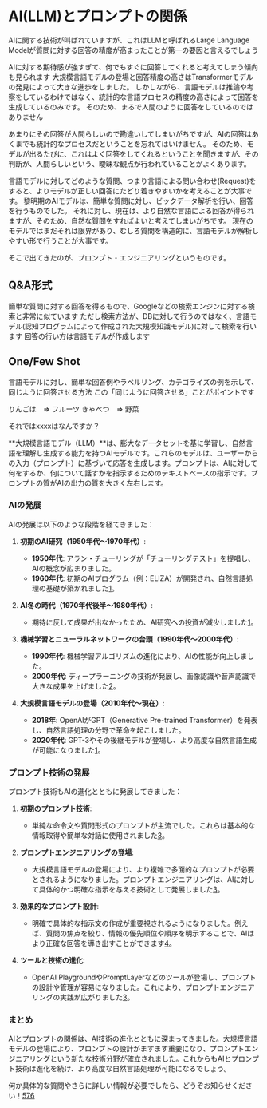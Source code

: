 # AI(LLM)とプロンプトの関係

AIに関する技術が叫ばれていますが、これはLLMと呼ばれるLarge Language Modelが質問に対する回答の精度が高まったことが第一の要因と言えるでしょう

AIに対する期待感が強すぎて、何でもすぐに回答してくれると考えてしまう傾向も見られます
大規模言語モデルの登場と回答精度の高さはTransformerモデルの発見によって大きな進歩をしました。
しかしながら、言語モデルは推論や考察をしているわけではなく、統計的な言語プロセスの精度の高さによって回答を生成しているのみです。
そのため、まるで人間のように回答をしているのではありません

あまりにその回答が人間らしいので勘違いしてしまいがちですが、AIの回答はあくまでも統計的なプロセスだということを忘れてはいけません。
そのため、モデルが出るたびに、これはよく回答をしてくれるということを聞きますが、その判断が、人間らしいという、曖昧な観点が行われていることがよくあります。

言語モデルに対してどのような質問、つまり言語による問い合わせ(Request)をすると、よりモデルが正しい回答にたどり着きやすいかを考えることが大事です。
黎明期のAIモデルは、簡単な質問に対し、ビックデータ解析を行い、回答を行うものでした。
それに対し、現在は、より自然な言語による回答が得られますが、そのため、自然な質問をすればよいと考えてしまいがちです。
現在のモデルではまだそれは限界があり、むしろ質問を構造的に、言語モデルが解析しやすい形で行うことが大事です。

そこで出てきたのが、プロンプト・エンジニアリングというものです。

## Q&A形式
簡単な質問に対する回答を得るもので、Googleなどの検索エンジンに対する検索と非常に似ています
ただし検索方法が、DBに対して行うのではなく、言語モデル(認知プログラムによって作成された大規模知識モデル)に対して検索を行います
回答の行い方は言語モデルが作成します

## One/Few Shot
言語モデルに対し、簡単な回答例やラベルリング、カテゴライズの例を示して、同じように回答させる方法
この「同じように回答させる」ことがポイントです

りんごは　=> フルーツ
きゃべつ　=> 野菜

それではxxxxはなんですか？







**大規模言語モデル（LLM）**は、膨大なデータセットを基に学習し、自然言語を理解し生成する能力を持つAIモデルです。これらのモデルは、ユーザーからの入力（プロンプト）に基づいて応答を生成します。プロンプトは、AIに対して何をするか、何について話すかを指示するためのテキストベースの指示です。プロンプトの質がAIの出力の質を大きく左右します。

### AIの発展

AIの発展は以下のような段階を経てきました：

1. **初期のAI研究（1950年代〜1970年代）**:
   - **1950年代**: アラン・チューリングが「チューリングテスト」を提唱し、AIの概念が広まりました。
   - **1960年代**: 初期のAIプログラム（例：ELIZA）が開発され、自然言語処理の基礎が築かれました[1](https://www.ai-souken.com/article/ai-history-explanation)。

2. **AI冬の時代（1970年代後半〜1980年代）**:
   - 期待に反して成果が出なかったため、AI研究への投資が減少しました[1](https://www.ai-souken.com/article/ai-history-explanation)。

3. **機械学習とニューラルネットワークの台頭（1990年代〜2000年代）**:
   - **1990年代**: 機械学習アルゴリズムの進化により、AIの性能が向上しました。
   - **2000年代**: ディープラーニングの技術が発展し、画像認識や音声認識で大きな成果を上げました[2](https://www.dlri.co.jp/report/ld/161981.html)。

4. **大規模言語モデルの登場（2010年代〜現在）**:
   - **2018年**: OpenAIがGPT（Generative Pre-trained Transformer）を発表し、自然言語処理の分野で革命を起こしました。
   - **2020年代**: GPT-3やその後継モデルが登場し、より高度な自然言語生成が可能になりました[1](https://www.ai-souken.com/article/ai-history-explanation)。

### プロンプト技術の発展

プロンプト技術もAIの進化とともに発展してきました：

1. **初期のプロンプト技術**:
   - 単純な命令文や質問形式のプロンプトが主流でした。これらは基本的な情報取得や簡単な対話に使用されました[3](https://tkk-3ts.com/blog/%e9%a9%9a%e3%81%8f%e3%81%bb%e3%81%a9%e9%80%b2%e5%8c%96%e3%81%99%e3%82%8b%e3%83%97%e3%83%ad%e3%83%b3%e3%83%97%e3%83%88%e3%82%a8%e3%83%b3%e3%82%b8%e3%83%8b%e3%82%a2%e3%81%ae%e4%b8%96%e7%95%8c%ef%bd%9e/)。

2. **プロンプトエンジニアリングの登場**:
   - 大規模言語モデルの登場により、より複雑で多面的なプロンプトが必要とされるようになりました。プロンプトエンジニアリングは、AIに対して具体的かつ明確な指示を与える技術として発展しました[3](https://tkk-3ts.com/blog/%e9%a9%9a%e3%81%8f%e3%81%bb%e3%81%a9%e9%80%b2%e5%8c%96%e3%81%99%e3%82%8b%e3%83%97%e3%83%ad%e3%83%b3%e3%83%97%e3%83%88%e3%82%a8%e3%83%b3%e3%82%b8%e3%83%8b%e3%82%a2%e3%81%ae%e4%b8%96%e7%95%8c%ef%bd%9e/)。

3. **効果的なプロンプト設計**:
   - 明確で具体的な指示文の作成が重要視されるようになりました。例えば、質問の焦点を絞り、情報の優先順位や順序を明示することで、AIはより正確な回答を導き出すことができます[4](https://next-hub.jp/373/)。

4. **ツールと技術の進化**:
   - OpenAI PlaygroundやPromptLayerなどのツールが登場し、プロンプトの設計や管理が容易になりました。これにより、プロンプトエンジニアリングの実践が広がりました[3](https://tkk-3ts.com/blog/%e9%a9%9a%e3%81%8f%e3%81%bb%e3%81%a9%e9%80%b2%e5%8c%96%e3%81%99%e3%82%8b%e3%83%97%e3%83%ad%e3%83%b3%e3%83%97%e3%83%88%e3%82%a8%e3%83%b3%e3%82%b8%e3%83%8b%e3%82%a2%e3%81%ae%e4%b8%96%e7%95%8c%ef%bd%9e/)。

### まとめ

AIとプロンプトの関係は、AI技術の進化とともに深まってきました。大規模言語モデルの登場により、プロンプトの設計がますます重要になり、プロンプトエンジニアリングという新たな技術分野が確立されました。これからもAIとプロンプト技術は進化を続け、より高度な自然言語処理が可能になるでしょう。

何か具体的な質問やさらに詳しい情報が必要でしたら、どうぞお知らせください！[5](https://bbt.ac/aimagazine/13887)[7](https://withai.co.jp/promptguide/)[6](https://ds-b.jp/dsmagazine/what-is-prompt/)